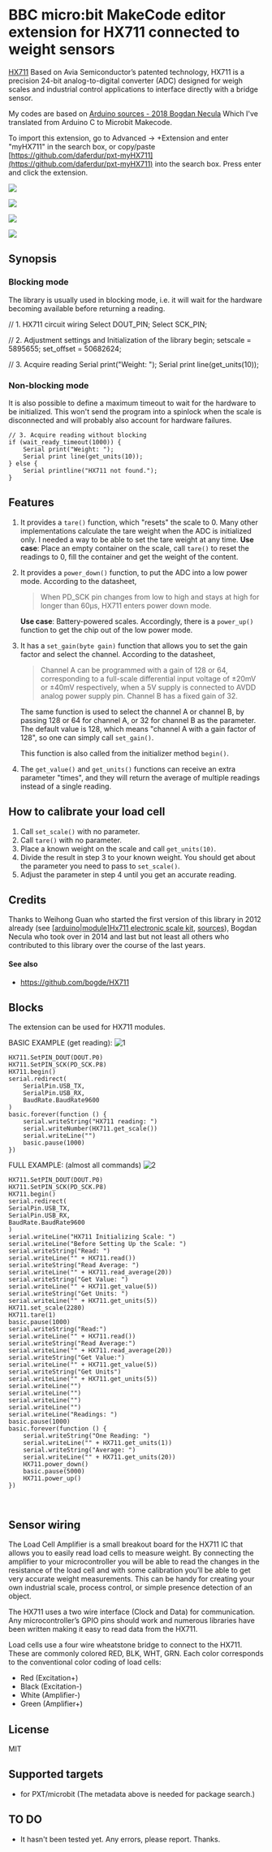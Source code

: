 # BBC micro:bit MakeCode editor extension for HX711 connected to weight sensors

[HX711](https://www.mouser.com/datasheet/2/813/hx711_english-1022875.pdf) Based on Avia Semiconductor’s patented technology, HX711 is a precision 24-bit analog-to-digital converter (ADC) designed for weigh scales and industrial control applications to interface directly with a bridge sensor. 

My codes are based on [Arduino sources - 2018 Bogdan Necula](https://github.com/bogde/HX711) Which I've translated from Arduino C to Microbit Makecode.

To import this extension, go to Advanced -> +Extension and enter "myHX711" in the search box, or copy/paste [https://github.com/daferdur/pxt-myHX711](https://github.com/daferdur/pxt-myHX711) into the search box. Press enter and click the extension.

![](HX711_module.jpg)

![](HX711_module2.jpg)

![](HX711_module3.jpg)

![](HX711_module4.jpg)

## Synopsis

### Blocking mode
The library is usually used in blocking mode, i.e. it will wait for the
hardware becoming available before returning a reading.

// 1. HX711 circuit wiring
Select DOUT_PIN;
Select SCK_PIN;

// 2. Adjustment settings and Initialization of the library
begin;
setscale = 5895655;
set_offset = 50682624;

// 3. Acquire reading
Serial print("Weight: ");
Serial print line(get_units(10));

### Non-blocking mode
It is also possible to define a maximum timeout to wait for the hardware
to be initialized. This won't send the program into a spinlock when the
scale is disconnected and will probably also account for hardware failures.
```
// 3. Acquire reading without blocking
if (wait_ready_timeout(1000)) {
    Serial print("Weight: ");
    Serial print line(get_units(10));
} else {
    Serial printline("HX711 not found.");
}
```

## Features
1. It provides a `tare()` function, which "resets" the scale to 0. Many other
   implementations calculate the tare weight when the ADC is initialized only.
   I needed a way to be able to set the tare weight at any time.
   **Use case**: Place an empty container on the scale, call `tare()` to reset
   the readings to 0, fill the container and get the weight of the content.

2. It provides a `power_down()` function, to put the ADC into a low power mode.
   According to the datasheet,
   > When PD_SCK pin changes from low to high and stays at high
   > for longer than 60μs, HX711 enters power down mode.

   **Use case**: Battery-powered scales. Accordingly, there is a `power_up()`
   function to get the chip out of the low power mode.

3. It has a `set_gain(byte gain)` function that allows you to set the gain factor
   and select the channel. According to the datasheet,
   > Channel A can be programmed with a gain of 128 or 64, corresponding to
   a full-scale differential input voltage of ±20mV or ±40mV respectively, when
   a 5V supply is connected to AVDD analog power supply pin. Channel B has
   a fixed gain of 32.

   The same function is used to select the channel A or channel B, by passing
   128 or 64 for channel A, or 32 for channel B as the parameter. The default
   value is 128, which means "channel A with a gain factor of 128", so one can
   simply call `set_gain()`.

   This function is also called from the initializer method `begin()`.

4. The `get_value()` and `get_units()` functions can receive an extra parameter "times",
   and they will return the average of multiple readings instead of a single reading.


## How to calibrate your load cell
1. Call `set_scale()` with no parameter.
2. Call `tare()` with no parameter.
3. Place a known weight on the scale and call `get_units(10)`.
4. Divide the result in step 3 to your known weight. You should
   get about the parameter you need to pass to `set_scale()`.
5. Adjust the parameter in step 4 until you get an accurate reading.


## Credits
Thanks to Weihong Guan who started the first version of this library in 2012
already (see [[arduino|module]Hx711 electronic scale kit](http://aguegu.net/?p=1327),
[sources](https://github.com/aguegu/ardulibs/tree/master/hx711)), Bogdan Necula
who took over in 2014 and last but not least all others who contributed to this
library over the course of the last years.

#### See also
- https://github.com/bogde/HX711


## Blocks

The extension can be used for HX711 modules.

BASIC EXAMPLE (get reading):
![1](basic_example.jpg)


```blocks
HX711.SetPIN_DOUT(DOUT.P0)
HX711.SetPIN_SCK(PD_SCK.P8)
HX711.begin()
serial.redirect(
    SerialPin.USB_TX,
    SerialPin.USB_RX,
    BaudRate.BaudRate9600
)
basic.forever(function () {
    serial.writeString("HX711 reading: ")
    serial.writeNumber(HX711.get_scale())
    serial.writeLine("")
    basic.pause(1000)
})

```


FULL EXAMPLE: (almost all commands)
![2](full_example.jpg)


```blocks
HX711.SetPIN_DOUT(DOUT.P0)
HX711.SetPIN_SCK(PD_SCK.P8)
HX711.begin()
serial.redirect(
SerialPin.USB_TX,
SerialPin.USB_RX,
BaudRate.BaudRate9600
)
serial.writeLine("HX711 Initializing Scale: ")
serial.writeLine("Before Setting Up the Scale: ")
serial.writeString("Read: ")
serial.writeLine("" + HX711.read())
serial.writeString("Read Average: ")
serial.writeLine("" + HX711.read_average(20))
serial.writeString("Get Value: ")
serial.writeLine("" + HX711.get_value(5))
serial.writeString("Get Units: ")
serial.writeLine("" + HX711.get_units(5))
HX711.set_scale(2280)
HX711.tare(1)
basic.pause(1000)
serial.writeString("Read:")
serial.writeLine("" + HX711.read())
serial.writeString("Read Average:")
serial.writeLine("" + HX711.read_average(20))
serial.writeString("Get Value:")
serial.writeLine("" + HX711.get_value(5))
serial.writeString("Get Units")
serial.writeLine("" + HX711.get_units(5))
serial.writeLine("")
serial.writeLine("")
serial.writeLine("")
serial.writeLine("")
serial.writeLine("Readings: ")
basic.pause(1000)
basic.forever(function () {
    serial.writeString("One Reading: ")
    serial.writeLine("" + HX711.get_units(1))
    serial.writeString("Average: ")
    serial.writeLine("" + HX711.get_units(20))
    HX711.power_down()
    basic.pause(5000)
    HX711.power_up()
})



```


## Sensor wiring

The Load Cell Amplifier is a small breakout board for the HX711 IC that allows you to easily read load cells to measure weight. By connecting the amplifier to your microcontroller you will be able to read the changes in the resistance of the load cell and with some calibration you’ll be able to get very accurate weight measurements. This can be handy for creating your own industrial scale, process control, or simple presence detection of an object.

The HX711 uses a two wire interface (Clock and Data) for communication. Any microcontroller’s GPIO pins should work and numerous libraries have been written making it easy to read data from the HX711.

Load cells use a four wire wheatstone bridge to connect to the HX711. These are commonly colored RED, BLK, WHT, GRN. Each color corresponds to the conventional color coding of load cells:

- Red (Excitation+)
- Black (Excitation-)
- White (Amplifier-)
- Green (Amplifier+)

## License

MIT

## Supported targets

* for PXT/microbit
(The metadata above is needed for package search.)

## TO DO

* It hasn't been tested yet.
Any errors, please report. Thanks.

